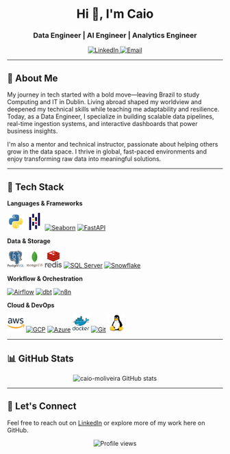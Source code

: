 <h1 align="center">Hi 👋, I'm Caio</h1>
<h3 align="center">Data Engineer | AI Engineer | Analytics Engineer</h3>

<p align="center">
  <a href="https://www.linkedin.com/in/caiomoliveira/">
    <img src="https://img.shields.io/badge/LinkedIn-Connect-blue?style=flat&logo=linkedin" alt="LinkedIn" />
  </a>
  <a href="mailto:moliveiracaio@gmail.com">
    <img src="https://img.shields.io/badge/Email-Contact-informational?style=flat&logo=gmail" alt="Email" />
  </a>
</p>

---

## 🧠 About Me

My journey in tech started with a bold move—leaving Brazil to study Computing and IT in Dublin. Living abroad shaped my worldview and deepened my technical skills while teaching me adaptability and resilience. Today, as a Data Engineer, I specialize in building scalable data pipelines, real-time ingestion systems, and interactive dashboards that power business insights.

I'm also a mentor and technical instructor, passionate about helping others grow in the data space. I thrive in global, fast-paced environments and enjoy transforming raw data into meaningful solutions.

---

## 🔧 Tech Stack

**Languages & Frameworks**
<p align="left">


<!-- Languages & Frameworks -->

<a href="https://www.python.org"><img src="https://raw.githubusercontent.com/devicons/devicon/master/icons/python/python-original.svg" alt="Python" width="40" height="40"/></a>
<a href="https://pandas.pydata.org/"><img src="https://raw.githubusercontent.com/devicons/devicon/2ae2a900d2f041da66e950e4d48052658d850630/icons/pandas/pandas-original.svg" alt="Pandas" width="40" height="40"/></a>
<a href="https://seaborn.pydata.org/"><img src="https://seaborn.pydata.org/_images/logo-mark-lightbg.svg" alt="Seaborn" width="40" height="40"/></a>
<a href="https://fastapi.tiangolo.com/"><img src="https://github.com/user-attachments/assets/92f6bf7c-f6dd-480f-95c7-b1d399dfc495" alt="FastAPI" width="40" height="40"/></a>
</p>

<!-- Data & Storage -->
**Data & Storage**
<p align="left">
<a href="https://www.postgresql.org"><img src="https://raw.githubusercontent.com/devicons/devicon/master/icons/postgresql/postgresql-original-wordmark.svg" alt="PostgreSQL" width="40" height="40"/></a>
<a href="https://www.mongodb.com/"><img src="https://raw.githubusercontent.com/devicons/devicon/master/icons/mongodb/mongodb-original-wordmark.svg" alt="MongoDB" width="40" height="40"/></a>
<a href="https://redis.io"><img src="https://raw.githubusercontent.com/devicons/devicon/master/icons/redis/redis-original-wordmark.svg" alt="Redis" width="40" height="40"/></a>
<a href="https://www.microsoft.com/en-us/sql-server"><img src="https://www.svgrepo.com/show/303229/microsoft-sql-server-logo.svg" alt="SQL Server" width="40" height="40"/></a>
<a href="https://www.snowflake.com/"><img src="https://www.vectorlogo.zone/logos/snowflake/snowflake-icon.svg" alt="Snowflake" width="40" height="40"/></a>
</p>

<!-- Workflow & Orchestration -->
**Workflow & Orchestration**
<p align="left">
<a href="https://airflow.apache.org/"><img src="https://github.com/user-attachments/assets/663a0f3e-0826-4ca1-be45-29419ff0b524" alt="Airflow" width="40" height="40"/></a>
<a href="https://www.getdbt.com/"><img src="https://github.com/user-attachments/assets/2a98601b-8b85-4cc7-b5ee-e65fc3f52668" alt="dbt" width="40" height="40"/></a>
<a href="https://n8n.io/"><img src="https://github.com/user-attachments/assets/719f1aa5-ef60-40ce-89cb-abb22755a051" alt="n8n" width="40" height="40"/></a>
</p>

<!-- Cloud & DevOps -->

**Cloud & DevOps**
<p align="left">
<a href="https://aws.amazon.com"><img src="https://raw.githubusercontent.com/devicons/devicon/master/icons/amazonwebservices/amazonwebservices-original-wordmark.svg" alt="AWS" width="40" height="40"/></a>
<a href="https://cloud.google.com/"><img src="https://www.vectorlogo.zone/logos/google_cloud/google_cloud-icon.svg" alt="GCP" width="40" height="40"/></a>
<a href="https://azure.microsoft.com/"><img src="https://www.vectorlogo.zone/logos/microsoft_azure/microsoft_azure-icon.svg" alt="Azure" width="40" height="40"/></a>
<a href="https://www.docker.com/"><img src="https://raw.githubusercontent.com/devicons/devicon/master/icons/docker/docker-original-wordmark.svg" alt="Docker" width="40" height="40"/></a>
<a href="https://git-scm.com/"><img src="https://www.vectorlogo.zone/logos/git-scm/git-scm-icon.svg" alt="Git" width="40" height="40"/></a>
<a href="https://www.linux.org/"><img src="https://raw.githubusercontent.com/devicons/devicon/master/icons/linux/linux-original.svg" alt="Linux" width="40" height="40"/></a>

</p>

---

## 📊 GitHub Stats

<p align="center">
  <img src="https://github-readme-stats.vercel.app/api?username=caio-moliveira&show_icons=true&theme=default" alt="caio-moliveira GitHub stats" />
</p>

---

## 🤝 Let's Connect

Feel free to reach out on [LinkedIn](https://www.linkedin.com/in/caiomoliveira/) or explore more of my work here on GitHub.

<p align="center">
  <img src="https://komarev.com/ghpvc/?username=caio-moliveira&label=Profile%20views&color=0e75b6&style=flat" alt="Profile views" />
</p>
